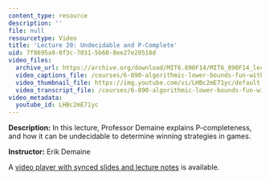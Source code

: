 ```yaml
---
content_type: resource
description: ''
file: null
resourcetype: Video
title: 'Lecture 20: Undecidable and P-Complete'
uid: 7f8695a9-0f3c-7031-5b60-8ee27e20518d
video_files:
  archive_url: https://archive.org/download/MIT6.890F14/MIT6_890F14_lec20_300k.mp4
  video_captions_file: /courses/6-890-algorithmic-lower-bounds-fun-with-hardness-proofs-fall-2014/817353694baf50718943b87d626f728f_LHBc2mE71yc.vtt
  video_thumbnail_file: https://img.youtube.com/vi/LHBc2mE71yc/default.jpg
  video_transcript_file: /courses/6-890-algorithmic-lower-bounds-fun-with-hardness-proofs-fall-2014/45501cc1a964e91dae39a1cd00ce7233_LHBc2mE71yc.pdf
video_metadata:
  youtube_id: LHBc2mE71yc
---
```


**Description:** In this lecture, Professor Demaine explains P-completeness, and how it can be undecidable to determine winning strategies in games.

**Instructor:** Erik Demaine

A [video player with synced slides and lecture notes](http://courses.csail.mit.edu/6.890/fall14/lectures/L20.html) is available.